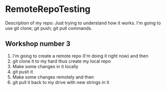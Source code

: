 # RemoteRepoTesting

Description of my repo:
Just trying to understand how it works. I'm going to use git clone; git push; git pull commands.


## Workshop number 3

1. I'm going to create a remote repo (I'm doing it right now) and then
2. git clone it to my hard thus create my local repo
3. Make some changes in it locally
4. git push it
5. Make some changes remotely and then 
6. git pull it back to my drive with new strings in it




